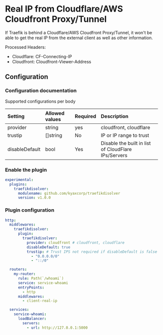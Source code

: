 # Real IP from Cloudflare/AWS Cloudfront Proxy/Tunnel

If Traefik is behind a Cloudflare/AWS Cloudfront Proxy/Tunnel, it won't be able to get the real IP from the external client as well as other information.

Processed Headers:
- Cloudflare: CF-Connecting-IP
- Cloudfront: Cloudfront-Viewer-Address

## Configuration

### Configuration documentation

Supported configurations per body

| Setting        | Allowed values | Required | Description                                         |
| :------------- | :------------- | :------- | :-------------------------------------------------- |
| provider       | string         | yes      | cloudfront, cloudflare                              |
| trustip        | []string       | No       | IP or IP range to trust                             |
| disableDefault | bool           | Yes      | Disable the built in list of CloudFlare IPs/Servers |


### Enable the plugin

```yaml
experimental:
  plugins:
    traefikdisolver:
      modulename: github.com/kyaxcorp/traefikdisolver
      version: v1.0.0
```

### Plugin configuration

```yaml
http:
  middlewares:
    traefikdisolver:
      plugin:
        traefikdisolver:
          provider: cloudfront # cloudfront, cloudflare
          disableDefault: true
          trustip: # Trust IPS not required if disableDefault is false - we will allocate Cloud Flare IPs automatically
            - "0.0.0.0/0"
            - "::/0"

  routers:
    my-router:
      rule: Path(`/whoami`)
      service: service-whoami
      entryPoints:
        - http
      middlewares:
        - client-real-ip

  services:
    service-whoami:
      loadBalancer:
        servers:
          - url: http://127.0.0.1:5000
```